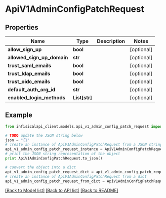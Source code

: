 # ApiV1AdminConfigPatchRequest


## Properties
Name | Type | Description | Notes
------------ | ------------- | ------------- | -------------
**allow_sign_up** | **bool** |  | [optional] 
**allowed_sign_up_domain** | **str** |  | [optional] 
**trust_saml_emails** | **bool** |  | [optional] 
**trust_ldap_emails** | **bool** |  | [optional] 
**trust_oidc_emails** | **bool** |  | [optional] 
**default_auth_org_id** | **str** |  | [optional] 
**enabled_login_methods** | **List[str]** |  | [optional] 

## Example

```python
from infisicalapi_client.models.api_v1_admin_config_patch_request import ApiV1AdminConfigPatchRequest

# TODO update the JSON string below
json = "{}"
# create an instance of ApiV1AdminConfigPatchRequest from a JSON string
api_v1_admin_config_patch_request_instance = ApiV1AdminConfigPatchRequest.from_json(json)
# print the JSON string representation of the object
print ApiV1AdminConfigPatchRequest.to_json()

# convert the object into a dict
api_v1_admin_config_patch_request_dict = api_v1_admin_config_patch_request_instance.to_dict()
# create an instance of ApiV1AdminConfigPatchRequest from a dict
api_v1_admin_config_patch_request_from_dict = ApiV1AdminConfigPatchRequest.from_dict(api_v1_admin_config_patch_request_dict)
```
[[Back to Model list]](../README.md#documentation-for-models) [[Back to API list]](../README.md#documentation-for-api-endpoints) [[Back to README]](../README.md)


